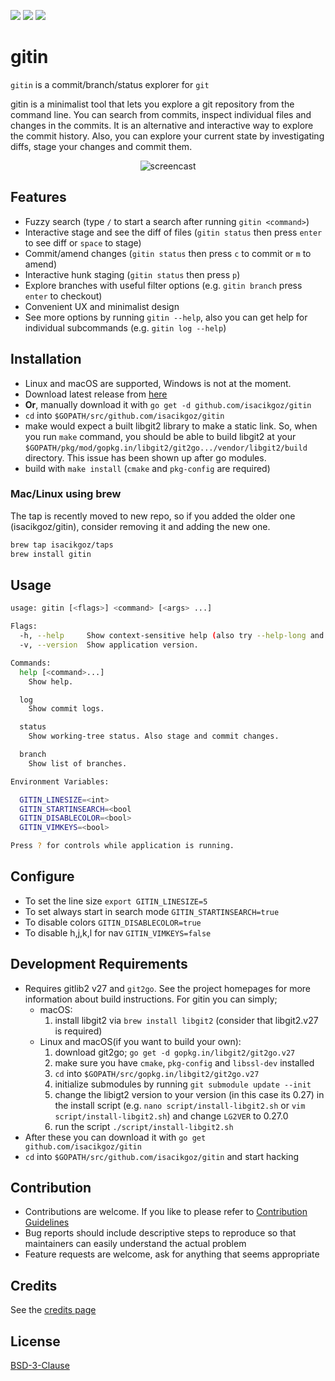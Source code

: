 ![](https://img.shields.io/travis/com/isacikgoz/gitin.svg?style=flat) ![](https://img.shields.io/github/downloads/isacikgoz/gitin/total.svg?style=flat) ![](https://img.shields.io/github/release-pre/isacikgoz/gitin.svg?style=flat)

# gitin

`gitin` is a commit/branch/status explorer for `git`

gitin is a minimalist tool that lets you explore a git repository from the command line. You can search from commits, inspect individual files and changes in the commits. It is an alternative and interactive way to explore the commit history. Also, you can explore your current state by investigating diffs, stage your changes and commit them.

<p align="center">
   <img src="https://user-images.githubusercontent.com/2153367/59564874-98fed180-9054-11e9-9341-1b2801268194.gif" alt="screencast"/>
</p>

## Features

- Fuzzy search (type `/` to start a search after running `gitin <command>`)
- Interactive stage and see the diff of files (`gitin status` then press `enter` to see diff or `space` to stage)
- Commit/amend changes (`gitin status` then press `c` to commit or `m` to amend)
- Interactive hunk staging (`gitin status` then press `p`)
- Explore branches with useful filter options (e.g. `gitin branch` press `enter` to checkout)
- Convenient UX and minimalist design
- See more options by running `gitin --help`, also you can get help for individual subcommands (e.g. `gitin log --help`)

## Installation

- Linux and macOS are supported, Windows is not at the moment.
- Download latest release from [here](https://github.com/isacikgoz/gitin/releases)
- **Or**, manually download it with `go get -d github.com/isacikgoz/gitin`
- `cd` into `$GOPATH/src/github.com/isacikgoz/gitin`
- make would expect a built libgit2 library to make a static link. So, when you run `make` command, you should be able to build libgit2 at your `$GOPATH/pkg/mod/gopkg.in/libgit2/git2go.../vendor/libgit2/build` directory. This issue has been shown up after go modules.
- build with `make install` (`cmake` and `pkg-config` are required)

### Mac/Linux using brew

The tap is recently moved to new repo, so if you added the older one (isacikgoz/gitin), consider removing it and adding the new one.

```sh
brew tap isacikgoz/taps
brew install gitin
```

## Usage

```sh
usage: gitin [<flags>] <command> [<args> ...]

Flags:
  -h, --help     Show context-sensitive help (also try --help-long and --help-man).
  -v, --version  Show application version.

Commands:
  help [<command>...]
    Show help.

  log
    Show commit logs.

  status
    Show working-tree status. Also stage and commit changes.

  branch
    Show list of branches.

Environment Variables:

  GITIN_LINESIZE=<int>
  GITIN_STARTINSEARCH=<bool
  GITIN_DISABLECOLOR=<bool>
  GITIN_VIMKEYS=<bool>

Press ? for controls while application is running.

```

## Configure

- To set the line size `export GITIN_LINESIZE=5`
- To set always start in search mode `GITIN_STARTINSEARCH=true`
- To disable colors `GITIN_DISABLECOLOR=true`
- To disable h,j,k,l for nav `GITIN_VIMKEYS=false`

## Development Requirements

- Requires gitlib2 v27 and `git2go`. See the project homepages for more information about build instructions. For gitin you can simply;
  - macOS:
    1. install libgit2 via `brew install libgit2` (consider that libgit2.v27 is required)
  - Linux and macOS(if you want to build your own):
    1. download git2go; `go get -d gopkg.in/libgit2/git2go.v27`
    2. make sure you have `cmake`, `pkg-config` and `libssl-dev` installed
    3. `cd` into `$GOPATH/src/gopkg.in/libgit2/git2go.v27`
    4. initialize submodules by running `git submodule update --init`
    5. change the libigt2 version to your version (in this case its 0.27) in the install script (e.g. `nano script/install-libgit2.sh` or `vim script/install-libgit2.sh`) and change `LG2VER` to 0.27.0
    6. run the script `./script/install-libgit2.sh`
- After these you can download it with `go get github.com/isacikgoz/gitin`
- `cd` into `$GOPATH/src/github.com/isacikgoz/gitin` and start hacking

## Contribution

- Contributions are welcome. If you like to please refer to [Contribution Guidelines](/CONTRIBUTING.md)
- Bug reports should include descriptive steps to reproduce so that maintainers can easily understand the actual problem
- Feature requests are welcome, ask for anything that seems appropriate

## Credits

See the [credits page](https://github.com/isacikgoz/gitin/wiki/Credits)

## License

[BSD-3-Clause](/LICENSE)

